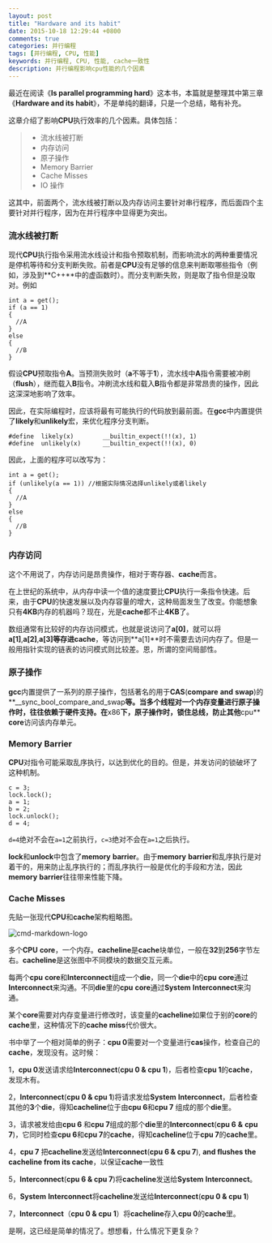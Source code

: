 ```yaml
---
layout: post
title: "Hardware and its habit"
date: 2015-10-18 12:29:44 +0800
comments: true
categories: 并行编程
tags: [并行编程, CPU, 性能]
keywords: 并行编程, CPU, 性能, cache一致性
description: 并行编程影响cpu性能的几个因素
---
```


最近在阅读《**Is parallel programming hard**》这本书，本篇就是整理其中第三章《**Hardware and its habit**》，不是单纯的翻译，只是一个总结，略有补充。

这章介绍了影响**CPU**执行效率的几个因素。具体包括：

> * 流水线被打断
> * 内存访问
> * 原子操作
> * Memory Barrier
> * Cache Misses
> * IO 操作

<!--more-->


这其中，前面两个，流水线被打断以及内存访问主要针对串行程序，而后面四个主要针对并行程序，因为在并行程序中显得更为突出。

### 流水线被打断

现代**CPU**执行指令采用流水线设计和指令预取机制，而影响流水的两种重要情况是停机等待和分支判断失败。前者是**CPU**没有足够的信息来判断取哪些指令（例如，涉及到**C++**中的虚函数时）。而分支判断失败，则是取了指令但是没取对。例如

    int a = get();
    if (a == 1)
    {
      //A
    }
    else
    {
      //B
    }

假设**CPU**预取指令**A**。当预测失败时（**a**不等于**1**），流水线中**A**指令需要被冲刷（**flush**），继而载入**B**指令。冲刷流水线和载入**B**指令都是非常昂贵的操作，因此这深深地影响了效率。

因此，在实际编程时，应该将最有可能执行的代码放到最前面。在**gcc**中内置提供了**likely**和**unlikely**宏，来优化程序分支判断。

    #define  likely(x)        __builtin_expect(!!(x), 1) 
    #define  unlikely(x)      __builtin_expect(!!(x), 0) 
    
因此，上面的程序可以改写为：

    int a = get();
    if (unlikely(a == 1)) //根据实际情况选择unlikely或者likely
    {
      //A
    }
    else
    {
      //B
    }

### 内存访问

这个不用说了，内存访问是昂贵操作，相对于寄存器、**cache**而言。

在上世纪的系统中，从内存中读一个值的速度要比**CPU**执行一条指令快速。后来，由于**CPU**的快速发展以及内存容量的增大，这种局面发生了改变。你能想象只有**4KB**内存的机器吗？现在，光是**cache**都不止**4KB**了。

数组通常有比较好的内存访问模式，也就是说访问了**a[0]**，就可以将**a[1]**,**a[2]**,**a[3]**等存进**cache**，等访问到**a[1]**时不需要去访问内存了。但是一般用指针实现的链表的访问模式则比较差。恩，所谓的空间局部性。



### 原子操作

**gcc**内置提供了一系列的原子操作，包括著名的用于**CAS**(**compare** **and** **swap**)的**__sync_bool_compare_and_swap**等。当多个线程对一个内存变量进行原子操作时，往往依赖于硬件支持。在**x86**下，原子操作时，锁住总线，防止其他**cpu** **core**访问该内存单元。

### Memory Barrier

**CPU**对指令可能采取乱序执行，以达到优化的目的。但是，并发访问的锁破坏了这种机制。

    c = 3;
    lock.lock();
    a = 1;
    b = 2;
    lock.unlock();
    d = 4;
	

`d=4`绝对不会在`a=1`之前执行，`c=3`绝对不会在`a=1`之后执行。

**lock**和**unlock**中包含了**memory** **barrier**。由于**memory** **barrier**和乱序执行是对着干的，用来防止乱序执行的；而乱序执行一般是优化的手段和方法，因此**memory** **barrier**往往带来性能下降。

### Cache Misses

先贴一张现代**CPU**和**cache**架构粗略图。

![cmd-markdown-logo](http://7xnljs.com1.z0.glb.clouddn.com/cpuand%20cache.png)

多个**CPU** **core**，一个内存。**cacheline**是**cache**块单位，一般在**32**到**256**字节左右。**cacheline**是这张图中不同模块的数据交互元素。

每两个**cpu** **core**和**Interconnect**组成一个**die**，同一个**die**中的**cpu** **core**通过**Interconnect**来沟通。不同**die**里的**cpu** **core**通过**System** **Interconnect**来沟通。

某个**core**需要对内存变量进行修改时，该变量的**cacheline**如果位于别的**core**的**cache**里，这种情况下的**cache miss**代价很大。

书中举了一个相对简单的例子：**cpu 0**需要对一个变量进行**cas**操作，检查自己的**cache**，发现没有。这时候：

1，**cpu 0**发送请求给**Interconnect**(**cpu 0 & cpu 1**)，后者检查**cpu 1**的**cache**，发现木有。

2，**Interconnect**(**cpu 0 & cpu 1**)将请求发给**System** **Interconnect**，后者检查其他的**3**个**die**，得知**cacheline**位于由**cpu 6**和**cpu 7** 组成的那个**die**里。

3，请求被发给由**cpu 6** 和**cpu 7**组成的那个**die**里的**Interconnect**(**cpu 6** **&** **cpu 7**)，它同时检查**cpu 6**和**cpu 7**的**cache**，得知**cacheline**位于**cpu 7**的**cache**里。

4，**cpu 7** 把**cacheline**发送给**Interconnect**(**cpu 6 & cpu 7**), **and flushes the cacheline from its cache**，以保证**cache**一致性

5，**Interconnect**(**cpu 6 & cpu 7**)将**cacheline**发送给**System** **Interconnect**。

6，**System** **Interconnect**将**cacheline**发送给**Interconnect**(**cpu 0 & cpu 1**)

7，**Interconnect**（**cpu 0 & cpu 1**）将**cacheline**存入**cpu 0**的**cache**里。

是啊，这已经是简单的情况了。想想看，什么情况下更复杂？
